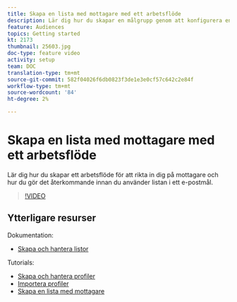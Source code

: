 ```yaml
---
title: Skapa en lista med mottagare med ett arbetsflöde
description: Lär dig hur du skapar en målgrupp genom att konfigurera en lista med mottagare från Utforskaren.
feature: Audiences
topics: Getting started
kt: 2173
thumbnail: 25603.jpg
doc-type: feature video
activity: setup
team: DOC
translation-type: tm+mt
source-git-commit: 582f04026f6db0823f3de1e3e0cf57c642c2e84f
workflow-type: tm+mt
source-wordcount: '84'
ht-degree: 2%

---
```



# Skapa en lista med mottagare med ett arbetsflöde

Lär dig hur du skapar ett arbetsflöde för att rikta in dig på mottagare och hur du gör det återkommande innan du använder listan i ett e-postmål.

>[!VIDEO](https://video.tv.adobe.com/v/25603?quality=12)

## Ytterligare resurser

Dokumentation:

* [Skapa och hantera listor](https://docs.adobe.com/content/help/en/campaign-classic/using/getting-started/profile-management/creating-and-managing-lists.html)

Tutorials:

* [Skapa och hantera profiler](/help/acc/profile-management/create-and-manage-profiles.md)
* [Importera profiler](/help/acc/data-management/importing-profiles.md)
* [Skapa en lista med mottagare](/help/acc/profile-management/creating-a-list-of-recipients.md)
